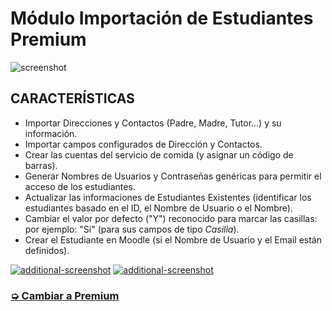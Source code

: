 Módulo Importación de Estudiantes Premium
=========================================

![screenshot](https://www.rosariosis.org/wp-content/uploads/2021/08/rosariosis_students_import_premium_es_2021.png)

CARACTERÍSTICAS
---------------

- Importar Direcciones y Contactos (Padre, Madre, Tutor...) y su información.
- Importar campos configurados de Dirección y Contactos.
- Crear las cuentas del servicio de comida (y asignar un código de barras).
- Generar Nombres de Usuarios y Contraseñas genéricas para permitir el acceso de los estudiantes.
- Actualizar las informaciones de Estudiantes Existentes (identificar los estudiantes basado en el ID, el Nombre de Usuario o el Nombre).
- Cambiar el valor por defecto ("Y") reconocido para marcar las casillas: por ejemplo: "Sí" (para sus campos de tipo *Casilla*).
- Crear el Estudiante en Moodle (si el Nombre de Usuario y el Email están definidos).

[![additional-screenshot](https://www.rosariosis.org/wp-content/uploads/2021/08/rosariosis_students_import_premium_es_2021.png)](https://www.rosariosis.org/wp-content/uploads/2021/08/rosariosis_students_import_premium_es_2021.png) [![additional-screenshot](https://www.rosariosis.org/wp-content/uploads/2016/07/rosariosis_students_import_premium_es_screenshot_2-300x187.png)](https://www.rosariosis.org/wp-content/uploads/2016/07/rosariosis_students_import_premium_es_screenshot_2.png)

### [➭ Cambiar a Premium](https://www.rosariosis.org/es/modules/students-import/#premium-module)
